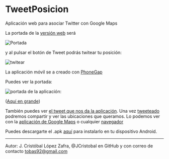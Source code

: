 # TweetPosicion
Aplicación web para asociar Twitter con Google Maps

La portada de la [versión web](http://jcristobal.github.io/TweetPosicion/) será

![Portada](http://i.imgur.com/f1CrmFn.png)


y al pulsar el botón de Tweet podrás twitear tu posición:

![twitear](http://i.imgur.com/pNQA8a8.png)



La aplicación móvil se a creado con [PhoneGap](https://build.phonegap.com)

Puedes ver la portada: 

![portada de la aplicación:](http://i.imgur.com/sGedqPe.png)

([Aquí en grande](http://i.imgur.com/2dBebLX.png))

También puedes ver [el tweet que nos da la aplicación](http://i.imgur.com/5Sm4hJs.png). Una vez [tweeteado](http://i.imgur.com/wIfmxfp.png) podremos compartir y ver las ubicaciones que queramos. Lo podemos ver con la [aplicación de Google Maps](http://i.imgur.com/khXyBot.png) o cualquier [navegador](http://i.imgur.com/FUxEueg.png)


Puedes descargarte el .apk [aquí](https://drive.google.com/file/d/0B2SHx8haLmUyOTJTZF8xRnlxVkE/view?usp=sharing) para instalarlo en tu dispositivo Android.


***

Autor: J. Cristóbal López Zafra, @JCristobal en GitHub y con correo de contacto tobas92@gmail.com

